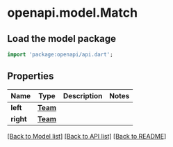 # openapi.model.Match

## Load the model package
```dart
import 'package:openapi/api.dart';
```

## Properties
Name | Type | Description | Notes
------------ | ------------- | ------------- | -------------
**left** | [**Team**](Team.md) |  | 
**right** | [**Team**](Team.md) |  | 

[[Back to Model list]](../README.md#documentation-for-models) [[Back to API list]](../README.md#documentation-for-api-endpoints) [[Back to README]](../README.md)


